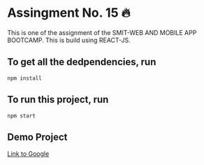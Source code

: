 <h1>Assingment No. 15 🔥</h1>

This is one of the assignment of the SMIT-WEB AND MOBILE APP BOOTCAMP. This is build using REACT-JS.

## To get all the dedpendencies, run
    npm install

## To run this project, run
    npm start

## Demo Project

[Link to Google](https://www.google.com)